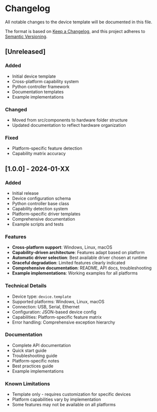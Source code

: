 # Changelog

All notable changes to the device template will be documented in this file.

The format is based on [Keep a Changelog](https://keepachangelog.com/en/1.0.0/),
and this project adheres to [Semantic Versioning](https://semver.org/spec/v2.0.0.html).

## [Unreleased]

### Added
- Initial device template
- Cross-platform capability system
- Python controller framework
- Documentation templates
- Example implementations

### Changed
- Moved from src/components to hardware folder structure
- Updated documentation to reflect hardware organization

### Fixed
- Platform-specific feature detection
- Capability matrix accuracy

## [1.0.0] - 2024-01-XX

### Added
- Initial release
- Device configuration schema
- Python controller base class
- Capability detection system
- Platform-specific driver templates
- Comprehensive documentation
- Example scripts and tests

### Features
- **Cross-platform support**: Windows, Linux, macOS
- **Capability-driven architecture**: Features adapt based on platform
- **Automatic driver selection**: Best available driver chosen at runtime
- **Graceful degradation**: Limited features clearly indicated
- **Comprehensive documentation**: README, API docs, troubleshooting
- **Example implementations**: Working examples for all platforms

### Technical Details
- Device type: `device.template`
- Supported platforms: Windows, Linux, macOS
- Connection: USB, Serial, Ethernet
- Configuration: JSON-based device config
- Capabilities: Platform-specific feature matrix
- Error handling: Comprehensive exception hierarchy

### Documentation
- Complete API documentation
- Quick start guide
- Troubleshooting guide
- Platform-specific notes
- Best practices guide
- Example implementations

### Known Limitations
- Template only - requires customization for specific devices
- Platform capabilities vary by implementation
- Some features may not be available on all platforms


